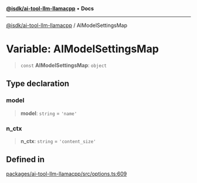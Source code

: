 [**@isdk/ai-tool-llm-llamacpp**](../README.md) • **Docs**

***

[@isdk/ai-tool-llm-llamacpp](../globals.md) / AIModelSettingsMap

# Variable: AIModelSettingsMap

> `const` **AIModelSettingsMap**: `object`

## Type declaration

### model

> **model**: `string` = `'name'`

### n\_ctx

> **n\_ctx**: `string` = `'content_size'`

## Defined in

[packages/ai-tool-llm-llamacpp/src/options.ts:609](https://github.com/isdk/ai-tool-llm-llamacpp.js/blob/8f51a4283b3e77570baf51d31337f2435a8d5fac/src/options.ts#L609)
